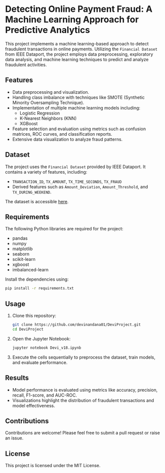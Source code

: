 # Detecting Online Payment Fraud: A Machine Learning Approach for Predictive Analytics

This project implements a machine learning-based approach to detect fraudulent transactions in online payments. Utilizing the `Financial Dataset` from IEEE Dataport, the project employs data preprocessing, exploratory data analysis, and machine learning techniques to predict and analyze fraudulent activities.

## Features

- Data preprocessing and visualization.
- Handling class imbalance with techniques like SMOTE (Synthetic Minority Oversampling Technique).
- Implementation of multiple machine learning models including:
  - Logistic Regression
  - K-Nearest Neighbors (KNN)
  - XGBoost
- Feature selection and evaluation using metrics such as confusion matrices, ROC curves, and classification reports.
- Extensive data visualization to analyze fraud patterns.

## Dataset

The project uses the `Financial Dataset` provided by IEEE Dataport. It contains a variety of features, including:

- `TRANSACTION_ID`, `TX_AMOUNT`, `TX_TIME_SECONDS`, `TX_FRAUD`
- Derived features such as `Amount_Deviation`, `Amount_Threshold`, and `TX_DURING_WEEKEND`.

The dataset is accessible [here](https://ieee-dataport.org/documents/financial-dataset).

## Requirements

The following Python libraries are required for the project:

- pandas
- numpy
- matplotlib
- seaborn
- scikit-learn
- xgboost
- imbalanced-learn

Install the dependencies using:

```bash
pip install -r requirements.txt
```

## Usage

1. Clone this repository:

   ```bash
   git clone https://github.com/devinandana01/DeviProject.git
   cd DeviProject
   ```

2. Open the Jupyter Notebook:

   ```bash
   jupyter notebook Devi_v18.ipynb
   ```

3. Execute the cells sequentially to preprocess the dataset, train models, and evaluate performance.

## Results

- Model performance is evaluated using metrics like accuracy, precision, recall, F1-score, and AUC-ROC.
- Visualizations highlight the distribution of fraudulent transactions and model effectiveness.

## Contributions

Contributions are welcome! Please feel free to submit a pull request or raise an issue.

## License

This project is licensed under the MIT License.

